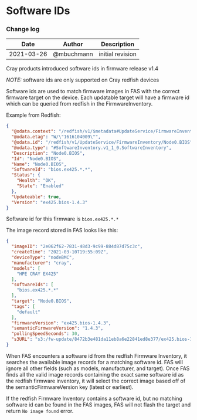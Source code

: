 # Software IDs

### Change log

|Date	|Author	|Description|
| ---- | ---- | ---- |
|2021-03-26	|@mbuchmann	|	initial revision|

Cray products introduced software ids in firmware release v1.4

*NOTE:* software ids are only supported on Cray redfish devices

Software ids are used to match firmware images in FAS with the correct firmware target on the device.  Each updatable target will have a firmware id which can be queried from redfish in the FirmwareInventory.

Example from Redfish:

```json
{
  "@odata.context": "/redfish/v1/$metadata#UpdateService/FirmwareInventory/Members/$entity",
  "@odata.etag": "W/\"1616104009\"",
  "@odata.id": "/redfish/v1/UpdateService/FirmwareInventory/Node0.BIOS",
  "@odata.type": "#SoftwareInventory.v1_1_0.SoftwareInventory",
  "Description": "Node0.BIOS",
  "Id": "Node0.BIOS",
  "Name": "Node0.BIOS",
  "SoftwareId": "bios.ex425.*.*",
  "Status": {
    "Health": "OK",
    "State": "Enabled"
  },
  "Updateable": true,
  "Version": "ex425.bios-1.4.3"
}
```

Software id for this firmware is `bios.ex425.*.*`

The image record stored in FAS looks like this:

```json
{
  "imageID": "2e062f62-7831-48d3-9c99-884d87d75c3c",
  "createTime": "2021-03-10T19:55:09Z",
  "deviceType": "nodeBMC",
  "manufacturer": "cray",
  "models": [
    "HPE CRAY EX425"
  ],
  "softwareIds": [
    "bios.ex425.*.*"
  ],
  "target": "Node0.BIOS",
  "tags": [
    "default"
  ],
  "firmwareVersion": "ex425.bios-1.4.3",
  "semanticFirmwareVersion": "1.4.3",
  "pollingSpeedSeconds": 30,
  "s3URL": "s3:/fw-update/8472b3e481da11eb8a6e22841ed8e377/ex425.bios-1.4.3.tar.gz"
}
```

When FAS encounters a software id from the redfish Firmware Inventory, it searches the available image records for a matching software id.
FAS will ignore all other fields (such as models, manufacturer, and target).
Once FAS finds all the valid image records containing the exact same software id as the redfish firmware inventory, it will select the correct image based off of the semanticFirmwareVersion key (latest or earliest).

If the redfish Firmware Inventory contains a software id, but no matching software id can be found in the FAS images, FAS will not flash the target and return `No image found` error.
